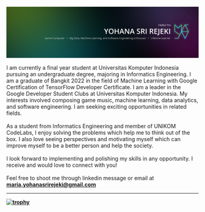 ![Alt text](/images/Personal%20Branding%20GIthub%402x.png)

I am currently a final year student at Universitas Komputer Indonesia pursuing an undergraduate degree, majoring in Informatics Engineering. I am a graduate of Bangkit 2022 in the field of Machine Learning with Google Certification of TensorFlow Developer Certificate. I am a leader in the Google Developer Student Clubs at Universitas Komputer Indonesia.  My interests involved composing game music, machine learning, data analytics, and software engineering. I am seeking exciting opportunities in related fields.
<br>
<br>
As a student from Informatics Engineering and member of UNIKOM CodeLabs, I enjoy solving the problems which help me to think out of the box. I also love seeing perspectives and motivating myself which can improve myself to be a better person and help the society.
<br>
<br>
I look forward to implementing and polishing my skills in any opportunity. I receive and would love to connect with you!
<br>
<br>
Feel free to shoot me through linkedin message or email at <b>maria.yohanasrirejeki@gmail.com


<!---
wyreinec/wyreinec is a ✨ special ✨ repository because its `README.md` (this file) appears on your GitHub profile.
You can click the Preview link to take a look at your changes.
--->

<hr>

[![trophy](https://github-profile-trophy.vercel.app/?username=ryo-ma&theme=monokai)](https://github.com/ryo-ma/github-profile-trophy)

